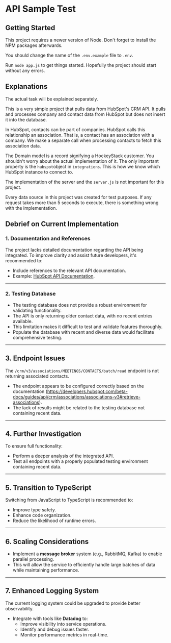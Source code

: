 # API Sample Test

## Getting Started

This project requires a newer version of Node. Don't forget to install the NPM packages afterwards.

You should change the name of the ```.env.example``` file to ```.env```.

Run ```node app.js``` to get things started. Hopefully the project should start without any errors.

## Explanations

The actual task will be explained separately.

This is a very simple project that pulls data from HubSpot's CRM API. It pulls and processes company and contact data from HubSpot but does not insert it into the database.

In HubSpot, contacts can be part of companies. HubSpot calls this relationship an association. That is, a contact has an association with a company. We make a separate call when processing contacts to fetch this association data.

The Domain model is a record signifying a HockeyStack customer. You shouldn't worry about the actual implementation of it. The only important property is the ```hubspot```object in ```integrations```. This is how we know which HubSpot instance to connect to.

The implementation of the server and the ```server.js``` is not important for this project.

Every data source in this project was created for test purposes. If any request takes more than 5 seconds to execute, there is something wrong with the implementation.

## Debrief on Current Implementation

### 1. Documentation and References
The project lacks detailed documentation regarding the API being integrated. To improve clarity and assist future developers, it's recommended to:
- Include references to the relevant API documentation.
- Example: [HubSpot API Documentation](https://developers.hubspot.com/beta-docs/guides/api/crm/associations/associations-v3#retrieve-associations).

---

### 2. Testing Database
- The testing database does not provide a robust environment for validating functionality.  
- The API is only returning older contact data, with no recent entries available.
- This limitation makes it difficult to test and validate features thoroughly.
- Populate the database with recent and diverse data would facilitate comprehensive testing.

---

## 3. Endpoint Issues
The `/crm/v3/associations/MEETINGS/CONTACTS/batch/read` endpoint is not returning associated contacts.  
- The endpoint appears to be configured correctly based on the documentation (https://developers.hubspot.com/beta-docs/guides/api/crm/associations/associations-v3#retrieve-associations).
- The lack of results might be related to the testing database not containing recent data.

---

## 4. Further Investigation
To ensure full functionality:
- Perform a deeper analysis of the integrated API.
- Test all endpoints with a properly populated testing environment containing recent data.

---

## 5. Transition to TypeScript
Switching from JavaScript to TypeScript is recommended to:
- Improve type safety.
- Enhance code organization.
- Reduce the likelihood of runtime errors.

---

## 6. Scaling Considerations
- Implement a **message broker** system (e.g., RabbitMQ, Kafka) to enable parallel processing.
- This will allow the service to efficiently handle large batches of data while maintaining performance.

---

## 7. Enhanced Logging System
The current logging system could be upgraded to provide better observability.  
- Integrate with tools like **Datadog** to:
  - Improve visibility into service operations.
  - Identify and debug issues faster.
  - Monitor performance metrics in real-time.
